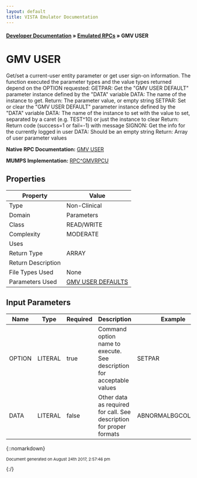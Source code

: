```yaml
---
layout: default
title: VISTA Emulator Documentation
---
```


#### [Developer Documentation](../index) &#187; [Emulated RPCs](TableOfContents) &#187; GMV USER<br/>
# GMV USER

Get/set a current-user entity parameter or get user sign-on information. The function executed the parameter types and the value types returned depend on the OPTION requested:    GETPAR: Get the "GMV USER DEFAULT" parameter instance defined by the "DATA" variable            DATA: The name of the instance to get.            Return: The parameter value, or empty string    SETPAR: Set or clear the "GMV USER DEFAULT" parameter instance defined by the "DATA" variable            DATA: The name of the instance to set with the value to set, separated by a caret (e.g. TEST^10) or just the instance to clear            Return: Return code (success=1 or fail=-1) with message    SIGNON: Get the info for the currently logged in user            DATA: Should be an empty string            Return: Array of user parameter values

**Native RPC Documentation:** [GMV USER](../VISTARPC/GMV_USER)

**MUMPS Implementation:** [RPC^GMVRPCU](http://code.osehra.org/dox/Routine_GMVRPCU_source.html)

## Properties

Property | Value
--- | ---
Type | Non-Clinical
Domain | Parameters
Class | READ/WRITE
Complexity | MODERATE
Uses | 
Return Type | ARRAY
Return Description | 
File Types Used | None
Parameters Used | [GMV USER DEFAULTS](../Parameters/GMV_USER_DEFAULTS)


## Input Parameters

Name | Type | Required | Description | Example
--- | --- | --- | --- | ---
OPTION | LITERAL | true | Command option name to execute. See description for acceptable values | SETPAR
DATA | LITERAL | false | Other data as required for call. See description for proper formats | ABNORMALBGCOLOR^15

{::nomarkdown} <br/><p style="font-size: 11px">Document generated on August 24th 2017, 2:57:46 pm</p>{:/}